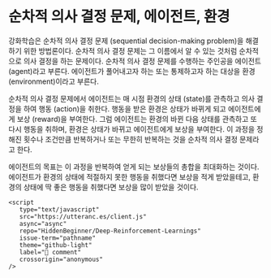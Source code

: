 # 순차적 의사 결정 문제, 에이전트, 환경

강화학습은 순차적 의사 결정 문제 (sequential decision-making problem)을 해결하기 위한 방법론이다. 순차적 의사 결정 문제는 그 이름에서 알 수 있는 것처럼 순차적으로 의사 결정을 하는 문제이다. 순차적 의사 결정 문제를 수행하는 주인공을 에이전트 (agent)라고 부른다. 에이전트가 풀어내고자 하는 또는 통제하고자 하는 대상을 환경 (environment)이라고 부른다. 

순차적 의사 결정 문제에서 에이전트는 매 시점 환경의 상태 (state)를 관측하고 의사 결정을 하여 행동 (action)을 취한다. 
행동을 받은 환경은 상태가 바뀌게 되고 에이전트에게 보상 (reward)을 부여한다. 
그럼 에이전트는 환경의 바뀐 다음 상태를 관측하고 또 다시 행동을 취하며, 환경은 상태가 바뀌고 에이전트에게 보상을 부여한다. 
이 과정을 정해진 횟수나 조건만큼 반복하거나 또는 무한히 반복하는 것을 순차적 의사 결정 문제라고 한다.

에이전트의 목표는 이 과정을 반복하여 얻게 되는 보상들의 총합을 최대화하는 것이다. 에이전트가 환경의 상태에 적절하지 못한 행동을 취했다면 보상을 적게 받았을테고, 환경의 상태에 딱 좋은 행동을 취했다면 보상을 많이 받았을 것이다.


```{raw} html
<script
   type="text/javascript"
   src="https://utteranc.es/client.js"
   async="async"
   repo="HiddenBeginner/Deep-Reinforcement-Learnings"
   issue-term="pathname"
   theme="github-light"
   label="💬 comment"
   crossorigin="anonymous"
/>
```

